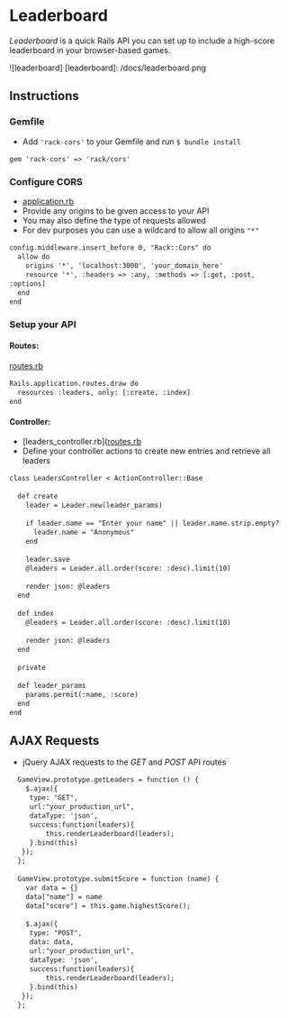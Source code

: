 # Leaderboard


*Leaderboard* is a quick Rails API you can set up to include a high-score leaderboard in your browser-based games.


![leaderboard]
[leaderboard]: /docs/leaderboard.png

## Instructions
### Gemfile
- Add `'rack-cors'` to your Gemfile and run `$ bundle install`

```
gem 'rack-cors' => 'rack/cors'
```

### Configure CORS
- [application.rb](https://github.com/mikeyshean/leaderboard/blob/master/config/application.rb#L23-L28)
- Provide any origins to be given access to your API
- You may also define the type of requests allowed
- For dev purposes you can use a wildcard to allow all origins `"*"`

```
config.middleware.insert_before 0, "Rack::Cors" do
  allow do
    origins '*', 'localhost:3000', 'your_domain_here'
    resource '*', :headers => :any, :methods => [:get, :post, :options]
  end
end
```


### Setup your API
#### Routes:
 [routes.rb](https://github.com/mikeyshean/leaderboard/blob/master/config/routes.rb#L1-L3)

```
Rails.application.routes.draw do
  resources :leaders, only: [:create, :index]
end
```
#### Controller:
 - [leaders_controller.rb]([routes.rb](https://github.com/mikeyshean/leaderboard/blob/master/config/routes.rb#L1-L3)
 - Define your controller actions to create new entries and retrieve all leaders

```
class LeadersController < ActionController::Base

  def create
    leader = Leader.new(leader_params)

    if leader.name == "Enter your name" || leader.name.strip.empty?
      leader.name = "Anonymous"
    end

    leader.save
    @leaders = Leader.all.order(score: :desc).limit(10)

    render json: @leaders
  end

  def index
    @leaders = Leader.all.order(score: :desc).limit(10)

    render json: @leaders
  end

  private

  def leader_params
    params.permit(:name, :score)
  end
end
```



## AJAX Requests

- jQuery AJAX requests to the *GET* and *POST* API routes

```
  GameView.prototype.getLeaders = function () {
    $.ajax({
     type: "GET",
     url:"your_production_url",
     dataType: 'json',
     success:function(leaders){
         this.renderLeaderboard(leaders);
     }.bind(this)
   });
  };

  GameView.prototype.submitScore = function (name) {
    var data = {}
    data["name"] = name
    data["score"] = this.game.highestScore();

    $.ajax({
     type: "POST",
     data: data,
     url:"your_production_url",
     dataType: 'json',
     success:function(leaders){
         this.renderLeaderboard(leaders);
     }.bind(this)
   });
  };
```
